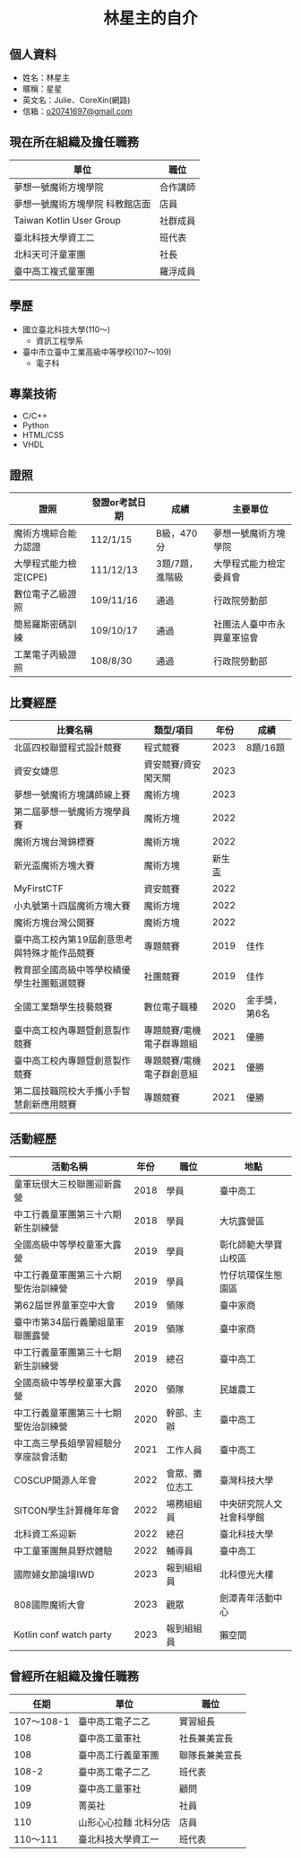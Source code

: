 <h1 align="center">林星主的自介</h1>

## 個人資料
- 姓名：林星主
- 暱稱：星星
- 英文名：Julie、CoreXin(網路)
- 信箱：o20741697@gmail.com

## 現在所在組織及擔任職務
|單位|職位|
|---|---|
|夢想一號魔術方塊學院|合作講師|
|夢想一號魔術方塊學院 科教館店面|店員|
|Taiwan Kotlin User Group|社群成員|
|臺北科技大學資工二|班代表|
|北科天可汗童軍團|社長|
|臺中高工複式童軍團|羅浮成員|

## 學歷
- 國立臺北科技大學(110～)
  - 資訊工程學系
- 臺中市立臺中工業高級中等學校(107～109)
  - 電子科

## 專業技術
- C/C++
- Python
- HTML/CSS
- VHDL

## 證照
|證照|發證or考試日期|成績|主要單位|
|-------|-------|-------|-------|
|魔術方塊綜合能力認證|112/1/15|B級，470分|夢想一號魔術方塊學院|
|大學程式能力檢定(CPE)|111/12/13|3題/7題，進階級|大學程式能力檢定委員會|
|數位電子乙級證照|109/11/16|通過|行政院勞動部|
|簡易羅斯密碼訓練|109/10/17|通過|社團法人臺中市永興童軍協會|
|工業電子丙級證照|108/8/30|通過|行政院勞動部|

## 比賽經歷
|比賽名稱|類型/項目|年份|成績|
|---|---|---|---|
|北區四校聯盟程式設計競賽|程式競賽|2023|8題/16題|
|資安女婕思|資安競賽/資安闖天關|2023||
|夢想一號魔術方塊講師線上賽|魔術方塊|2023||
|第二屆夢想一號魔術方塊學員賽|魔術方塊|2022||
|魔術方塊台灣錦標賽|魔術方塊|2022||
|新光盃魔術方塊大賽|魔術方塊|新生盃||
|MyFirstCTF|資安競賽|2022||
|小丸號第十四屆魔術方塊大賽|魔術方塊|2022||
|魔術方塊台灣公開賽|魔術方塊|2022||
|臺中高工校內第19屆創意思考與特殊才能作品競賽|專題競賽|2019|佳作|
|教育部全國高級中等學校績優學生社團甄選競賽|社團競賽|2019|佳作|
|全國工業類學生技藝競賽|數位電子職種|2020|金手獎，第6名|
|臺中高工校內專題暨創意製作競賽|專題競賽/電機電子群專題組|2021|優勝|
|臺中高工校內專題暨創意製作競賽|專題競賽/電機電子群創意組|2021|優勝|
|第二屆技職院校大手攜小手智慧創新應用競賽|專題競賽|2021|優勝|

## 活動經歷
|活動名稱|年份|職位|地點|
|---|---|---|---|
|童軍玩很大三校聯團迎新露營|2018|學員|臺中高工|
|中工行義童軍團第三十六期新生訓練營|2018|學員|大坑露營區|
|全國高級中等學校童軍大露營|2019|學員|彰化師範大學寶山校區|
|中工行義童軍團第三十六期聖佐治訓練營|2019|學員|竹仔坑環保生態園區|
|第62屆世界童軍空中大會|2019|領隊|臺中家商|
|臺中市第34屆行義蘭姐童軍聯團露營|2019|領隊|臺中家商|
|中工行義童軍團第三十七期新生訓練營|2019|總召|臺中高工|
|全國高級中等學校童軍大露營|2020|領隊|民雄農工|
|中工行義童軍團第三十七期聖佐治訓練營|2020|幹部、主辦|臺中高工|
|中工高三學長姐學習經驗分享座談會活動|2021|工作人員|臺中高工|
|COSCUP開源人年會|2022|會眾、攤位志工|臺灣科技大學|
|SITCON學⽣計算機年年會|2022|場務組組員|中央研究院人文社會科學館|
|北科資工系迎新|2022|總召|臺北科技大學|
|中工童軍團無具野炊體驗|2022|輔導員|臺中高工|
|國際婦女節論壇IWD|2023|報到組組員|北科億光大樓|
|808國際魔術大會|2023|觀眾|劍潭青年活動中心|
|Kotlin conf watch party|2023|報到組組員|獺空間|


## 曾經所在組織及擔任職務
|任期|單位|職位|
|---|---|---|
|107～108-1|臺中高工電子二乙|實習組長|
|108|臺中高工童軍社|社長兼美宣長|
|108|臺中高工行義童軍團|聯隊長兼美宣長|
|108-2|臺中高工電子二乙|班代表|
|109|臺中高工童軍社|顧問|
|109|菁英社|社員|
|110|山形心心拉麵 北科分店|店員|
|110～111|臺北科技大學資工一|班代表|

